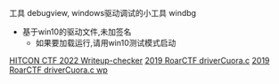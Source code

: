 
工具
debugview, windows驱动调试的小工具
windbg

- 基于win10的驱动文件,未加签名
  - 如果要加载运行,请用win10测试模式启动


[HITCON CTF 2022 Writeup-checker](https://www.bilibili.com/read/cv20807188/)
[2019 RoarCTF driverCuora.c](https://github.com/berTrAM888/RoarCTF-Writeup-some-Source-Code/blob/master/Reverse/zprotect/src/driverCuora.c)
[2019 RoarCTF driverCuora.c wp](https://www.secpulse.com/archives/115908.html)


